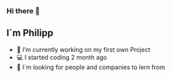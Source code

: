### Hi there 👋


## I´m Philipp 

- 🏃 I’m currently working on my first own Project 
- 💻 I started coding 2 month ago 
- 📌 I´m looking for people and companies to lern from

